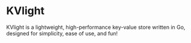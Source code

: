 # KVlight
KVlight is a lightweight, high-performance key-value store written in Go, designed for simplicity, ease of use, and fun!
